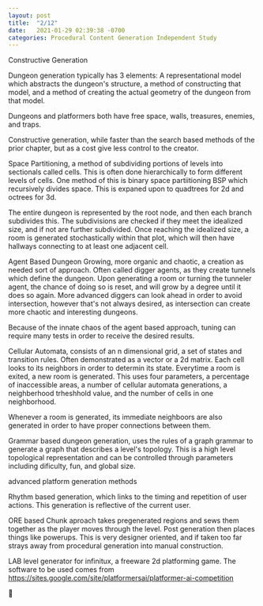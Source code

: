 ```yaml
---
layout: post
title:  "2/12"
date:   2021-01-29 02:39:38 -0700
categories: Procedural Content Generation Independent Study
---
```

Constructive Generation

Dungeon generation typically has 3 elements: A representational model which abstracts the dungeon's structure, a method of constructing that model, and a method of creating the actual geometry of the dungeon from that model.

Dungeons and platformers both have free space, walls, treasures, enemies, and traps.

Constructive generation, while faster than the search based methods of the prior chapter, but as a cost give less control to the creator.

Space Partitioning, a method of subdividing portions of levels into sectionals called cells. This is often done hierarchically to form different levels of cells. One method of this is binary space partiitioning BSP which recursively divides space. This is expaned upon to quadtrees for 2d and octrees for 3d.

The entire dungeon is represented by the root node, and then each branch subdivides this. The subdivisions are checked if they meet the idealized size, and if not are further subdivided. Once reaching the idealized size, a room is generated stochastically within that plot, which will then have hallways connecting to at least one adjacent cell.

Agent Based Dungeon Growing, more organic and chaotic, a creation as needed sort of approach. Often called digger agents, as they create tunnels which define the dungeon. Upon generating a room or turning the tunneler agent, the chance of doing so is reset, and will grow by a degree until it does so again. More advanced diggers can look ahead in order to avoid intersection, however that's not always desired, as intersection can create more chaotic and interesting dungeons.

Because of the innate chaos of the agent based approach, tuning can require many tests in order to receive the desired results.

Cellular Automata, consists of an n dimensional grid, a set of states and transition rules. Often demonstrated as a vector or a 2d matrix. Each cell looks to its neighbors in order to determin its state. Everytime a room is exited, a new room is generated. This uses four parameters, a percentage of inaccessible areas, a number of cellular automata generations, a neighberhood trheshhold value, and the number of cells in one neighborhood.

Whenever a room is generated, its immediate neighboors are also generated in order to have proper connections between them.

Grammar based dungeon generation, uses the rules of a graph grammar to generate a graph that describes a level's topology. This is a high level topological representation and can be controlled through parameters including dificulty, fun, and global size.

advanced platform generation methods

Rhythm based generation, which links to the timing and repetition of user actions. This generation is reflective of the current user.

ORE based Chunk aproach takes pregenerated regions and sews them together as the player moves through the level. Post generation then places things like powerups. This is very designer oriented, and if taken too far strays away from procedural generation into manual construction.

LAB level generator for infinitux, a freeware 2d platforming game. The software to be used comes from https://sites.google.com/site/platformersai/platformer-ai-competition 

[jekyll-docs]: https://jekyllrb.com/docs/home
[jekyll-gh]:   https://github.com/jekyll/jekyll
[jekyll-talk]: https://talk.jekyllrb.com/

